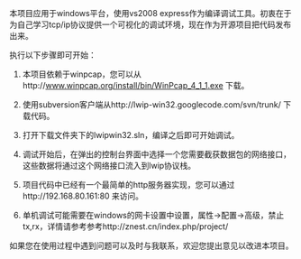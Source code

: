 本项目应用于windows平台，使用vs2008 express作为编译调试工具。初衷在于为自己学习tcp/ip协议提供一个可视化的调试环境，现在作为开源项目把代码发布出来。

执行以下步骤即可开始：

1. 本项目依赖于winpcap，您可以从http://www.winpcap.org/install/bin/WinPcap_4_1_1.exe 下载。

2. 使用subversion客户端从http://lwip-win32.googlecode.com/svn/trunk/ 下载代码。

3. 打开下载文件夹下的lwipwin32.sln，编译之后即可开始调试。

4. 调试开始后，在弹出的控制台界面中选择一个您需要截获数据包的网络接口，这些数据将通过这个网络接口流入到lwip协议栈。

5. 项目代码中已经有一个最简单的http服务器实现，您可以通过http://192.168.80.161:80 来访问。

6. 单机调试可能需要在windows的网卡设置中设置，属性->配置->高级，禁止tx,rx，详情请参考参考http://znest.cn/index.php/project/


如果您在使用过程中遇到问题可以及时与我联系，欢迎您提出意见以改进本项目。